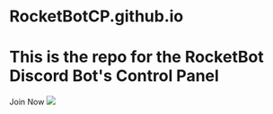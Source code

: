 # RocketBotCP.github.io

# This is the repo for the RocketBot Discord Bot's Control Panel
Join Now  [<img src="https://discordapp.com/api/guilds/373702597858557955/widget.png?style=shield">](https://discord.gg/ctQQUNR)
